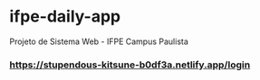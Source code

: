 # ifpe-daily-app
Projeto de Sistema Web - IFPE Campus Paulista

### https://stupendous-kitsune-b0df3a.netlify.app/login
